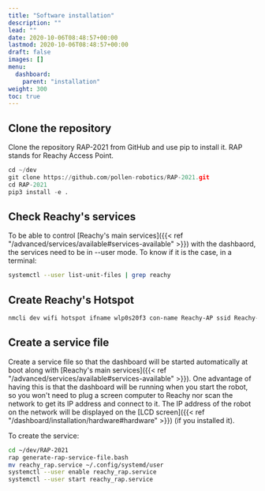 ```yaml
---
title: "Software installation"
description: ""
lead: ""
date: 2020-10-06T08:48:57+00:00
lastmod: 2020-10-06T08:48:57+00:00
draft: false
images: []
menu:
  dashboard:
    parent: "installation"
weight: 300
toc: true
---
```


## Clone the repository

Clone the repository RAP-2021 from GitHub and use pip to install it. RAP stands for Reachy Access Point.

```python
cd ~/dev
git clone https://github.com/pollen-robotics/RAP-2021.git
cd RAP-2021
pip3 install -e .
```
## Check Reachy's services
To be able to control [Reachy's main services]({{< ref "/advanced/services/available#services-available" >}}) with the dashbaord, the services need to be in --user mode.
To know if it is the case, in a terminal:

```bash
systemctl --user list-unit-files | grep reachy
```

## Create Reachy's Hotspot
```bash
nmcli dev wifi hotspot ifname wlp0s20f3 con-name Reachy-AP ssid Reachy-AP password "Reachy-AP"
```

## Create a service file
Create a service file so that the dashboard will be started automatically at boot along with [Reachy's main services]({{< ref "/advanced/services/available#services-available" >}}). One advantage of having this is that the dashboard will be running when you start the robot, so you won't need to plug a screen computer to Reachy nor scan the network to get its IP address and connect to it. The IP address of the robot on the network will be displayed on the [LCD screen]({{< ref "/dashboard/installation/hardware#hardware" >}}) (if you installed it). 

To create the service:

```bash
cd ~/dev/RAP-2021
rap generate-rap-service-file.bash
mv reachy_rap.service ~/.config/systemd/user
systemctl --user enable reachy_rap.service
systemctl --user start reachy_rap.service
```
